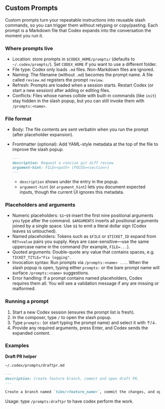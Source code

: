 ## Custom Prompts

Custom prompts turn your repeatable instructions into reusable slash commands, so you can trigger them without retyping or copy/pasting. Each prompt is a Markdown file that Codex expands into the conversation the moment you run it.

### Where prompts live

- Location: store prompts in `$CODEX_HOME/prompts/` (defaults to `~/.codex/prompts/`). Set `CODEX_HOME` if you want to use a different folder.
- File type: Codex only loads `.md` files. Non-Markdown files are ignored.
- Naming: The filename (without `.md`) becomes the prompt name. A file called `review.md` registers the prompt `review`.
- Refresh: Prompts are loaded when a session starts. Restart Codex (or start a new session) after adding or editing files.
- Conflicts: Files whose names collide with built-in commands (like `init`) stay hidden in the slash popup, but you can still invoke them with `/prompts:<name>`.

### File format

- Body: The file contents are sent verbatim when you run the prompt (after placeholder expansion).
- Frontmatter (optional): Add YAML-style metadata at the top of the file to improve the slash popup.

  ```markdown
  ---
  description: Request a concise git diff review
  argument-hint: FILE=<path> [FOCUS=<section>]
  ---
  ```

  - `description` shows under the entry in the popup.
  - `argument-hint` (or `argument_hint`) lets you document expected inputs, though the current UI ignores this metadata.

### Placeholders and arguments

- Numeric placeholders: `$1`–`$9` insert the first nine positional arguments you type after the command. `$ARGUMENTS` inserts all positional arguments joined by a single space. Use `$$` to emit a literal dollar sign (Codex leaves `$$` untouched).
- Named placeholders: Tokens such as `$FILE` or `$TICKET_ID` expand from `KEY=value` pairs you supply. Keys are case-sensitive—use the same uppercase name in the command (for example, `FILE=...`).
- Quoted arguments: Double-quote any value that contains spaces, e.g. `TICKET_TITLE="Fix logging"`.
- Invocation syntax: Run prompts via `/prompts:<name> ...`. When the slash popup is open, typing either `prompts:` or the bare prompt name will surface `/prompts:<name>` suggestions.
- Error handling: If a prompt contains named placeholders, Codex requires them all. You will see a validation message if any are missing or malformed.

### Running a prompt

1. Start a new Codex session (ensures the prompt list is fresh).
2. In the composer, type `/` to open the slash popup.
3. Type `prompts:` (or start typing the prompt name) and select it with ↑/↓.
4. Provide any required arguments, press Enter, and Codex sends the expanded content.

### Examples

**Draft PR helper**

`~/.codex/prompts/draftpr.md`

```markdown
---
description: Create feature branch, commit and open draft PR.
---

Create a branch named `tibo/<feature_name>`, commit the changes, and open a draft PR.
```

Usage: type `/prompts:draftpr` to have codex perform the work.
